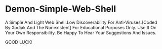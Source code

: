 # Demon-Simple-Web-Shell
A Simple And Light Web Shell.Low Discoverability For Anti-Viruses.[Coded By Xodiak And The Nonexistent]
For Educational Purposes Only.
Use It On Your Own Responsibility.
Be Happy To Hear Your Suggestions And Issues.

GOOD LUCK!
